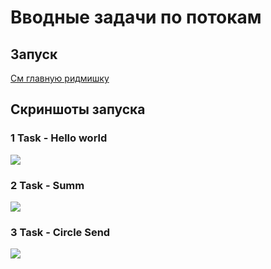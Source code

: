 # Вводные задачи по потокам

## Запуск
[См главную ридмишку](../README.md)

## Скриншоты запуска
### 1 Task - Hello world
<image src="screenshots/1.png">

### 2 Task - Summ
<image src="screenshots/2.png">

### 3 Task - Circle Send
<image src="screenshots/3.png">